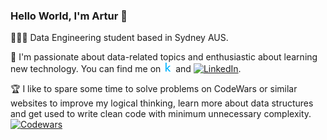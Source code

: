 ### Hello World, I'm Artur 👋
<!-- Actual text -->

👨🏽‍🎓 Data Engineering student based in Sydney AUS.

💬 I'm passionate about data-related topics and enthusiastic about learning new technology. 
You can find me on [![Kaggle][1.1]][1] and [![LinkedIn][2.1]][2].

🏆 I like to spare some time to solve problems on CodeWars or similar websites to improve my logical thinking, learn more about data structures and get used to write clean code with minimum unnecessary complexity.
 [![Codewars][3.1]][3]
<!-- Icons -->

[1.1]: kaggle.png
[2.1]: https://raw.githubusercontent.com/MartinHeinz/MartinHeinz/master/linkedin-3-16.png

<!-- Links to your social media accounts -->

[1]: https://www.kaggle.com/bashmak
[2]: https://www.linkedin.com/in/artur-b/

<!-- CodeWars -->
[3]: https://www.codewars.com/users/Soul_S
[3.1]: https://www.codewars.com/users/Soul_S/badges/micro
  
<!-- Spare Icons 📌🟢⚫✅📌🎯 -->
